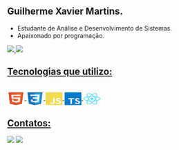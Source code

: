 ## Guilherme Xavier Martins.

- Estudante de Análise e Desenvolvimento de Sistemas.
- Apaixonado por programação.
 <div>
  <a href="https://github.com/guixavier77">
  <img height="150em" src="https://github-readme-stats.vercel.app/api?username=guixavier77&show_icons=true&theme=dracula&include_all_commits=true&count_private=true&title_color=blue"/>
  <img height="150em" src="https://github-readme-stats.vercel.app/api/top-langs/?username=guixavier77&layout=compact&langs_count=7&theme=dracula&title_color=blue"/>
</div>

## Tecnologias que utilizo:
 
<div style="display: inline_block"><br>
  <img align="center" alt="Gui-HTML" height="30" width="40" src="https://raw.githubusercontent.com/devicons/devicon/master/icons/html5/html5-original.svg">
  <img align="center" alt="Gui-CSS" height="30" width="40" src="https://raw.githubusercontent.com/devicons/devicon/master/icons/css3/css3-original.svg">
  <img align="center" alt="Gui-Js" height="30" width="40" src="https://raw.githubusercontent.com/devicons/devicon/master/icons/javascript/javascript-plain.svg">
  <img align="center" alt="Gui-Ts" height="30" width="40" src="https://raw.githubusercontent.com/devicons/devicon/master/icons/typescript/typescript-plain.svg">
  <img align="center" alt="Gui-React" height="30" width="40" src="https://raw.githubusercontent.com/devicons/devicon/master/icons/react/react-original.svg">
  
</div>
  
 ## Contatos:
 
<div> 
  <a href = "mailto:xguilherme1@gmail.com"><img src="https://img.shields.io/badge/-Gmail-%23333?style=for-the-badge&logo=gmail&logoColor=white" target="_blank"></a>
  <a href="https://www.linkedin.com/in/guixavier77/" target="_blank"><img src="https://img.shields.io/badge/-LinkedIn-%230077B5?style=for-the-badge&logo=linkedin&logoColor=white" target="_blank"></a> 
</div>

